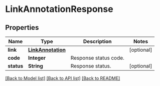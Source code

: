 ﻿
# LinkAnnotationResponse


## Properties
Name | Type | Description | Notes
------------ | ------------- | ------------- | -------------
**link** | [**LinkAnnotation**](LinkAnnotation.md) |  | [optional]
**code** | **Integer** | Response status code. | 
**status** | **String** | Response status. | [optional]


[[Back to Model list]](../../README.md#documentation-for-models) [[Back to API list]](../../README.md#documentation-for-api-endpoints) [[Back to README]](../../README.md)


